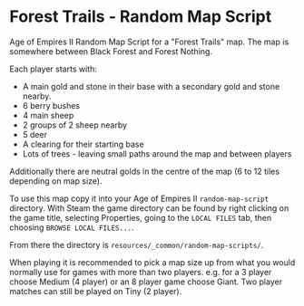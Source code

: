 # Forest Trails - Random Map Script

Age of Empires II Random Map Script for a "Forest Trails" map.
The map is somewhere between Black Forest and Forest Nothing.

Each player starts with:

  * A main gold and stone in their base with a secondary gold and stone nearby.
  * 6 berry bushes
  * 4 main sheep
  * 2 groups of 2 sheep nearby
  * 5 deer
  * A clearing for their starting base
  * Lots of trees - leaving small paths around the map and between players

Additionally there are neutral golds in the centre of the map (6 to 12 tiles
depending on map size).

To use this map copy it into your Age of Empires II `random-map-script` directory.
With Steam the game directory can be found by right clicking on the game
title, selecting Properties, going to the `LOCAL FILES` tab, then choosing
`BROWSE LOCAL FILES...`.

From there the directory is `resources/_common/random-map-scripts/`.

When playing it is recommended to pick a map size up from what you would
normally use for games with more than two players. e.g. for a 3 player choose
Medium (4 player) or an 8 player game choose Giant. Two player matches can
still be played on Tiny (2 player).
